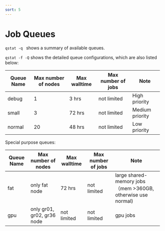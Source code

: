 ```yaml
---
sort: 5
---
```


# Job Queues

`qstat -q ` shows a summary of available queues.

`qstat -f -Q` shows the detailed queue configurations, which are also listed below:

| Queue Name | Max number of nodes | Max walltime | Max number of jobs| Note|
|----|----|----|----|----|
| debug | 1 | 3 hrs | not limited | High priority  |
| small | 3 | 72 hrs | not limited | Medium priority |
| normal | 20 | 48 hrs | not limited  | Low priority |


Special purpose queues:

| Queue Name | Max number of nodes | Max walltime | Max number of jobs| Note|
|----|----|----|----|----|
| fat | only fat node | 72 hrs | not limited | large shared-memory jobs （mem >360GB, otherwise use normal) |
|gpu| only gr01, gr02, gr36 node | not limited | not limited | gpu jobs|


